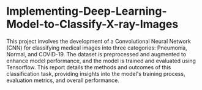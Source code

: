 # Implementing-Deep-Learning-Model-to-Classify-X-ray-Images

This project involves the development of a Convolutional Neural Network (CNN) for
classifying medical images into three categories: Pneumonia, Normal, and COVID-19. The
dataset is preprocessed and augmented to enhance model performance, and the model
is trained and evaluated using Tensorflow. This report details the methods and outcomes of
this classification task, providing insights into the model's training process, evaluation
metrics, and overall performance.
